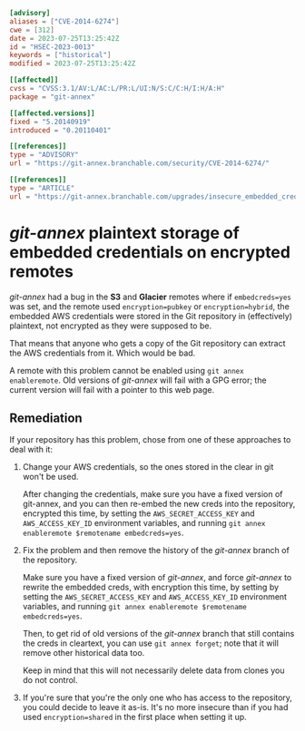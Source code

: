 ``` toml
[advisory]
aliases = ["CVE-2014-6274"]
cwe = [312]
date = 2023-07-25T13:25:42Z
id = "HSEC-2023-0013"
keywords = ["historical"]
modified = 2023-07-25T13:25:42Z

[[affected]]
cvss = "CVSS:3.1/AV:L/AC:L/PR:L/UI:N/S:C/C:H/I:H/A:H"
package = "git-annex"

[[affected.versions]]
fixed = "5.20140919"
introduced = "0.20110401"

[[references]]
type = "ADVISORY"
url = "https://git-annex.branchable.com/security/CVE-2014-6274/"

[[references]]
type = "ARTICLE"
url = "https://git-annex.branchable.com/upgrades/insecure_embedded_creds/"
```

# *git-annex* plaintext storage of embedded credentials on encrypted remotes

*git-annex* had a bug in the **S3** and **Glacier** remotes where if
`embedcreds=yes` was set, and the remote used `encryption=pubkey` or
`encryption=hybrid`, the embedded AWS credentials were stored in the Git
repository in (effectively) plaintext, not encrypted as they were
supposed to be.

That means that anyone who gets a copy of the Git repository can extract
the AWS credentials from it. Which would be bad.

A remote with this problem cannot be enabled using
`git annex enableremote`. Old versions of *git-annex* will fail with a
GPG error; the current version will fail with a pointer to this web
page.

## Remediation

If your repository has this problem, chose from one of these approaches
to deal with it:

1.  Change your AWS credentials, so the ones stored in the clear in git
    won't be used.

    After changing the credentials, make sure you have a fixed version
    of git-annex, and you can then re-embed the new creds into the
    repository, encrypted this time, by setting the
    `AWS_SECRET_ACCESS_KEY` and `AWS_ACCESS_KEY_ID` environment
    variables, and running
    `git annex enableremote $remotename embedcreds=yes`.

2.  Fix the problem and then remove the history of the *git-annex*
    branch of the repository.

    Make sure you have a fixed version of *git-annex*, and force
    *git-annex* to rewrite the embedded creds, with encryption this
    time, by setting by setting the `AWS_SECRET_ACCESS_KEY` and
    `AWS_ACCESS_KEY_ID` environment variables, and running
    `git annex enableremote $remotename embedcreds=yes`.

    Then, to get rid of old versions of the *git-annex* branch that
    still contains the creds in cleartext, you can use
    `git annex forget`; note that it will remove other historical data
    too.

    Keep in mind that this will not necessarily delete data from clones
    you do not control.

3.  If you're sure that you're the only one who has access to the
    repository, you could decide to leave it as-is. It's no more
    insecure than if you had used `encryption=shared` in the first place
    when setting it up.
